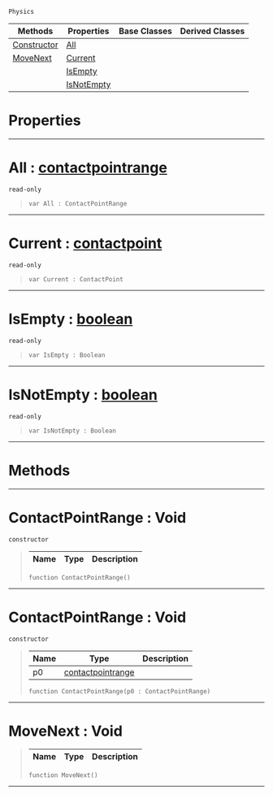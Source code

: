  `Physics`

|Methods|Properties|Base Classes|Derived Classes|
|---|---|---|---|
|[ Constructor](https://github.com/PlasmaEngine/PlasmaDocs/blob/master/code_reference/class_reference/contactpointrange.markdown#contactpointrange-void)|[ All](https://github.com/PlasmaEngine/PlasmaDocs/blob/master/code_reference/class_reference/contactpointrange.markdown#all-plasma-engine-document)| | |
|[ MoveNext](https://github.com/PlasmaEngine/PlasmaDocs/blob/master/code_reference/class_reference/contactpointrange.markdown#movenext-void)|[ Current](https://github.com/PlasmaEngine/PlasmaDocs/blob/master/code_reference/class_reference/contactpointrange.markdown#current-plasma-engine-docu)| | |
| |[ IsEmpty](https://github.com/PlasmaEngine/PlasmaDocs/blob/master/code_reference/class_reference/contactpointrange.markdown#isempty-plasma-engine-docu)| | |
| |[ IsNotEmpty](https://github.com/PlasmaEngine/PlasmaDocs/blob/master/code_reference/class_reference/contactpointrange.markdown#isnotempty-plasma-engine-d)| | |


 #  Properties


---  
 #  All : [contactpointrange](https://github.com/PlasmaEngine/PlasmaDocs/blob/master/code_reference/class_reference/contactpointrange.markdown)

 `read-only`

> 
> ``` lang=cpp, name=Lightning
> var All : ContactPointRange


---  
 #  Current : [contactpoint](https://github.com/PlasmaEngine/PlasmaDocs/blob/master/code_reference/class_reference/contactpoint.markdown)

 `read-only`

> 
> ``` lang=cpp, name=Lightning
> var Current : ContactPoint


---  
 #  IsEmpty : [boolean](https://github.com/PlasmaEngine/PlasmaDocs/blob/master/code_reference/lightning_base_types/boolean.markdown)

 `read-only`

> 
> ``` lang=cpp, name=Lightning
> var IsEmpty : Boolean


---  
 #  IsNotEmpty : [boolean](https://github.com/PlasmaEngine/PlasmaDocs/blob/master/code_reference/lightning_base_types/boolean.markdown)

 `read-only`

> 
> ``` lang=cpp, name=Lightning
> var IsNotEmpty : Boolean


---  
 #  Methods


---  
 #  ContactPointRange : Void

 `constructor`

> 
> |Name|Type|Description|
> |---|---|---|
> ``` lang=cpp, name=Lightning
> function ContactPointRange()
> ``` 


---  
 #  ContactPointRange : Void

 `constructor`

> 
> |Name|Type|Description|
> |---|---|---|
> |p0|[contactpointrange](https://github.com/PlasmaEngine/PlasmaDocs/blob/master/code_reference/class_reference/contactpointrange.markdown)| |
> ``` lang=cpp, name=Lightning
> function ContactPointRange(p0 : ContactPointRange)
> ``` 


---  
 #  MoveNext : Void

> 
> |Name|Type|Description|
> |---|---|---|
> ``` lang=cpp, name=Lightning
> function MoveNext()
> ``` 


---  
 

 